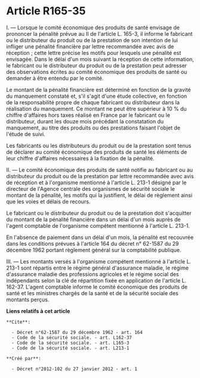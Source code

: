 # Article R165-35

I. ― Lorsque le comité économique des produits de santé envisage de prononcer la pénalité prévue au II de l'article L. 165-3,
il informe le fabricant ou le distributeur du produit ou de la prestation de son intention de lui infliger une pénalité
financière par lettre recommandée avec avis de réception ; cette lettre précise les motifs pour lesquels une pénalité est
envisagée. Dans le délai d'un mois suivant la réception de cette information, le fabricant ou le distributeur du produit ou
de la prestation peut adresser des observations écrites au comité économique des produits de santé ou demander à être entendu
par le comité. 

Le montant de la pénalité financière est déterminé en fonction de la gravité du manquement constaté et, s'il s'agit d'une
étude collective, en fonction de la responsabilité propre de chaque fabricant ou distributeur dans la réalisation du
manquement. Ce montant ne peut être supérieur à 10 % du chiffre d'affaires hors taxes réalisé en France par le fabricant ou
le distributeur, durant les douze mois précédant la constatation du manquement, au titre des produits ou des prestations
faisant l'objet de l'étude de suivi. 

Les fabricants ou les distributeurs du produit ou de la prestation sont tenus de déclarer au comité économique des produits
de santé les éléments de leur chiffre d'affaires nécessaires à la fixation de la pénalité. 

II. ― Le comité économique des produits de santé notifie au fabricant ou au distributeur du produit ou de la prestation par
lettre recommandée avec avis de réception et à l'organisme mentionné à l'article L. 213-1 désigné par le directeur de
l'Agence centrale des organismes de sécurité sociale le montant de la pénalité, les motifs qui la justifient, le délai de
règlement ainsi que les voies et délais de recours. 

Le fabricant ou le distributeur du produit ou de la prestation doit s'acquitter du montant de la pénalité financière dans un
délai d'un mois auprès de l'agent comptable de l'organisme compétent mentionné à l'article L. 213-1. 

En l'absence de paiement dans un délai d'un mois, la pénalité est recouvrée dans les conditions prévues à l'article 164 du
décret n° 62-1587 du 29 décembre 1962 portant règlement général sur la comptabilité publique. 

III. ― Les montants versés à l'organisme compétent mentionné à l'article L. 213-1 sont répartis entre le régime général
d'assurance maladie, le régime d'assurance maladie des professions agricoles et le régime social des indépendants selon la
clé de répartition fixée en application de l'article L. 162-37. L'agent comptable informe le comité économique des produits
de santé et les ministres chargés de la santé et de la sécurité sociale des montants perçus.

**Liens relatifs à cet article**

	**Cite**:

	  - Décret n°62-1587 du 29 décembre 1962 - art. 164
	  - Code de la sécurité sociale. - art. L162-37
	  - Code de la sécurité sociale. - art. L165-3
	  - Code de la sécurité sociale. - art. L213-1

	**Créé par**:

	  - Décret n°2012-102 du 27 janvier 2012 - art. 1
